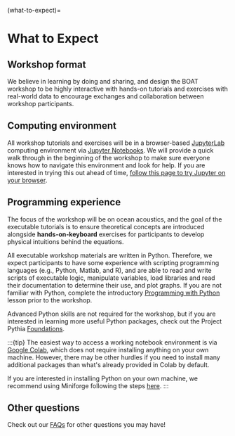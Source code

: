 (what-to-expect)=
# What to Expect 

## Workshop format

We believe in learning by doing and sharing, and design the BOAT workshop to be highly interactive with hands-on tutorials and exercises with real-world data to encourage exchanges and collaboration between workshop participants.


## Computing environment

All workshop tutorials and exercises will be in a browser-based [JupyterLab](https://jupyterlab.readthedocs.io/en/latest/) computing environment via [Jupyter Notebooks](https://jupyter-notebook.readthedocs.io/en/latest/). We will provide a quick walk through in the beginning of the workshop to make sure everyone knows how to navigate this environment and look for help. If you are interested in trying this out ahead of time, [follow this page to try Jupyter on your browser](https://docs.jupyter.org/en/latest/start/index.html).

<!-- If you are interested in installing Jupyter on your own machine, checkout this page -->


## Programming experience

The focus of the workshop will be on ocean acoustics, and the goal of the executable tutorials is to ensure theoretical concepts are introduced alongside **hands-on-keyboard** exercises for participants to develop physical intuitions behind the equations. 

All executable workshop materials are written in Python. Therefore, we expect participants to have some experience with scripting programming languages (e.g., Python, Matlab, and R), and are able to read and write scripts of executable logic, manipulate variables, load libraries and read their documentation to determine their use, and plot graphs. If you are not familiar with Python, complete the introductory [Programming with Python](https://swcarpentry.github.io/python-novice-inflammation/) lesson prior to the workshop. 

Advanced Python skills are not required for the workshop, but if you are interested in learning more useful Python packages, check out the Project Pythia [Foundations](https://foundations.projectpythia.org/landing-page.html).

:::{tip}
The easiest way to access a working notebook environment is via [Google Colab](https://colab.google/), which does not require installing anything on your own machine. However, there may be other hurdles if you need to install many additional packages than what's already provided in Colab by default.

If you are interested in installing Python on your own machine, we recommend using Miniforge following the steps [here](https://carpentries.github.io/.workshop-template/install_instructions/#python-1).
:::


## Other questions

Check out our [FAQs](#faq) for other questions you may have!
